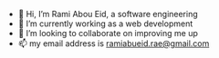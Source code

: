 - 👋 Hi, I’m Rami Abou Eid, a software engineering 
- 🌱 I’m currently working as a web development
- 💞️ I’m looking to collaborate on improving me up
- 📫 my email address is ramiabueid.rae@gmail.com
<!---
rami12321/rami12321 is a ✨ special ✨ repository because its `README.md` (this file) appears on your GitHub profile.
You can click the Preview link to take a look at your changes.
--->
